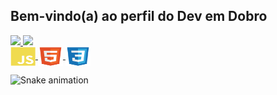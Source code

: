  ## Bem-vindo(a) ao perfil do Dev em Dobro
<div>

<a href="https://github.com/cadudevemdobro">
<img height="180em" src="https://github-readme-stats.vercel.app/apiusername=cadudevendobro&show_icons=true&theme=tokyonight&include_all_commits=true&count_private=true" /> 
<img height="180em" src="https://github-readme-stats.vercel.app/api/top-langs/?username=cadudevemdobro&layout=compact&langs_count=6&theme-tokyonight"/>
 </div>
<div style="display: inline_block">
<img align="center" alt="Js" height="30" width="40" src="https://raw.githubusercontent.com/devicons/devicon/master/icons/javascript/javascript-plain.svg">
<img align="center" alt="HTML" height="30" width="40" src="https://raw.githubusercontent.com/devicons/devicon/master/icons/html5/html5-original.svg">
<img align="center" alt="CSS" height="30" width="40" src="https://raw.githubusercontent.com/devicons/devicon/master/icons/css3/css3-original.svg">
</div>

<div>
<a target="_blank"></a>

![Snake animation](https://github.com/devendobro/devendobro/blob/output/github-contribution-grid-snake.svg)
  </div>
